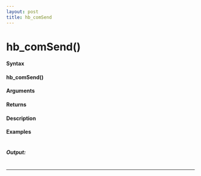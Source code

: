 ```yaml
---
layout: post
title: hb_comSend
---
```


# hb_comSend()


#### Syntax

#### hb_comSend()

#### Arguments

#### Returns

#### Description

#### Examples

```

```

##### Output:

```

```

---